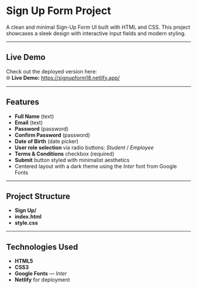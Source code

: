 #  Sign Up Form Project

A clean and minimal Sign-Up Form UI built with HTML and CSS. This project showcases a sleek design with interactive input fields and modern styling.

---

##  Live Demo

Check out the deployed version here:  
🌐 **Live Demo:** https://signupform18.netlify.app/

---

##  Features

- **Full Name** (text)
- **Email** (text)
- **Password** (password)
- **Confirm Password** (password)
- **Date of Birth** (date picker)
- **User role selection** via radio buttons: *Student* / *Employee*
- **Terms & Conditions** checkbox (required)
- **Submit** button styled with minimalist aesthetics
- Centered layout with a dark theme using the *Inter* font from Google Fonts

---

##  Project Structure
- **Sign Up/**
- **index.html** 
- **style.css** 

---

##  Technologies Used

- **HTML5**
- **CSS3**
- **Google Fonts** — *Inter*
- **Netlify** for deployment
